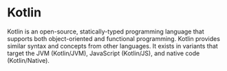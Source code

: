 # Kotlin
Kotlin is an open-source, statically-typed programming language that supports both object-oriented and functional programming. Kotlin provides similar syntax and concepts from other languages. It exists in variants that target the JVM (Kotlin/JVM), JavaScript (Kotlin/JS), and native code (Kotlin/Native).
